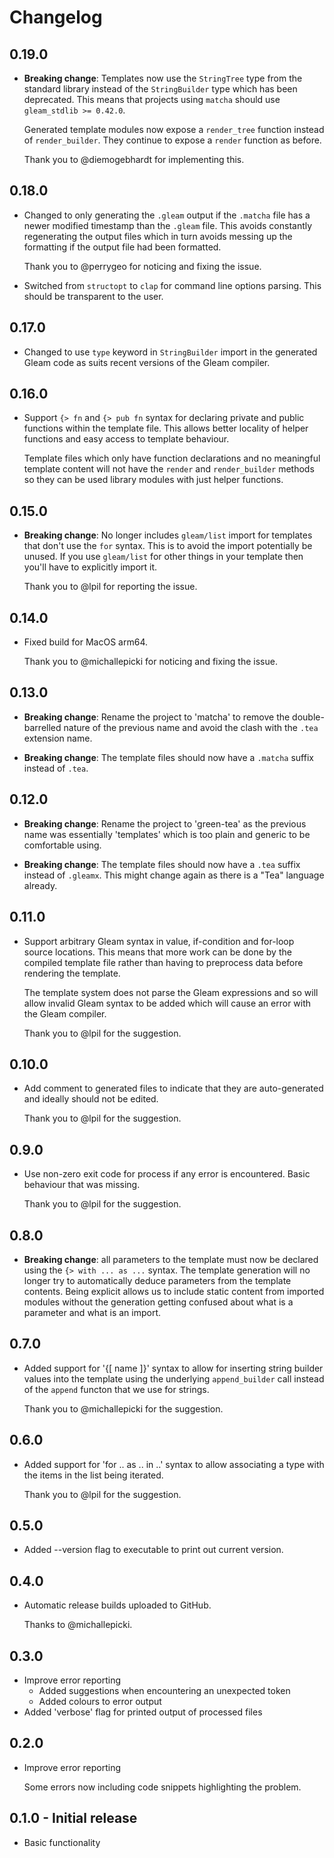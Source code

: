 # Changelog

## 0.19.0

- **Breaking change**: Templates now use the `StringTree` type from the standard library instead of the `StringBuilder`
  type which has been deprecated. This means that projects using `matcha` should use `gleam_stdlib >= 0.42.0`.

  Generated template modules now expose a `render_tree` function instead of `render_builder`. They continue to expose
  a `render` function as before.

  Thank you to @diemogebhardt for implementing this.

## 0.18.0

- Changed to only generating the `.gleam` output if the `.matcha` file has a newer modified timestamp than the `.gleam`
  file. This avoids constantly regenerating the output files which in turn avoids messing up the formatting if the
  output file had been formatted.

  Thank you to @perrygeo for noticing and fixing the issue.

- Switched from `structopt` to `clap` for command line options parsing. This should be transparent to the user.

## 0.17.0

- Changed to use `type` keyword in `StringBuilder` import in the generated Gleam code as suits recent
  versions of the Gleam compiler.

## 0.16.0

- Support `{> fn` and `{> pub fn` syntax for declaring private and public functions within the
  template file. This allows better locality of helper functions and easy access to template
  behaviour.

  Template files which only have function declarations and no meaningful template content will not
  have the `render` and `render_builder` methods so they can be used library modules with just
  helper functions.

## 0.15.0

- **Breaking change**: No longer includes `gleam/list` import for templates that don't use the `for`
  syntax. This is to avoid the import potentially be unused. If you use `gleam/list` for other
  things in your template then you'll have to explicitly import it.

  Thank you to @lpil for reporting the issue.

## 0.14.0

- Fixed build for MacOS arm64.

  Thank you to @michallepicki for noticing and fixing the issue.

## 0.13.0

- **Breaking change**: Rename the project to 'matcha' to remove the double-barrelled nature of the
  previous name and avoid the clash with the `.tea` extension name.

- **Breaking change**: The template files should now have a `.matcha` suffix instead of `.tea`.

## 0.12.0

- **Breaking change**: Rename the project to 'green-tea' as the previous name was essentially
  'templates' which is too plain and generic to be comfortable using.

- **Breaking change**: The template files should now have a `.tea` suffix instead of `.gleamx`. This
  might change again as there is a "Tea" language already.

## 0.11.0

- Support arbitrary Gleam syntax in value, if-condition and for-loop source locations. This means
  that more work can be done by the compiled template file rather than having to preprocess data
  before rendering the template.

  The template system does not parse the Gleam expressions and so will allow invalid Gleam syntax to
  be added which will cause an error with the Gleam compiler. 

  Thank you to @lpil for the suggestion.

## 0.10.0

- Add comment to generated files to indicate that they are auto-generated and ideally should not be
  edited.

  Thank you to @lpil for the suggestion.

## 0.9.0

- Use non-zero exit code for process if any error is encountered. Basic behaviour that was missing.

  Thank you to @lpil for the suggestion.

## 0.8.0

- **Breaking change**: all parameters to the template must now be declared using the `{> with ... as
  ...` syntax. The template generation will no longer try to automatically deduce parameters from
  the template contents. Being explicit allows us to include static content from imported modules
  without the generation getting confused about what is a parameter and what is an import.

## 0.7.0

- Added support for '{[ name ]}' syntax to allow for inserting string builder values into the
  template using the underlying `append_builder` call instead of the `append` functon that we use
  for strings.

  Thank you to @michallepicki for the suggestion.

## 0.6.0

- Added support for 'for .. as .. in ..' syntax to allow associating a type with the items in the
  list being iterated.

  Thank you to @lpil for the suggestion.

## 0.5.0

- Added --version flag to executable to print out current version.

## 0.4.0

- Automatic release builds uploaded to GitHub.

  Thanks to @michallepicki.

## 0.3.0

- Improve error reporting
  - Added suggestions when encountering an unexpected token
  - Added colours to error output
- Added 'verbose' flag for printed output of processed files

## 0.2.0

- Improve error reporting

  Some errors now including code snippets highlighting the problem.

## 0.1.0 - Initial release

- Basic functionality

